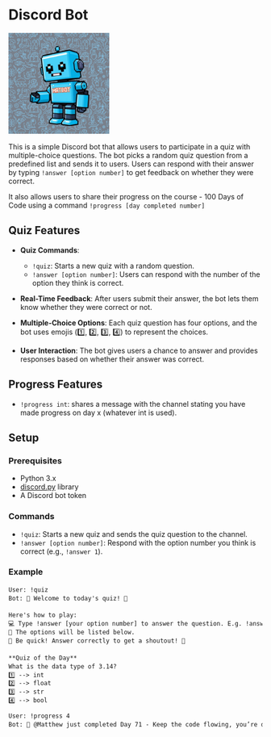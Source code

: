 # Discord Bot

<img src="logo.png" alt="Bot Logo" width="200" height="200">

This is a simple Discord bot that allows users to participate in a quiz with multiple-choice questions. The bot picks a random quiz question from a predefined list and sends it to users. Users can respond with their answer by typing `!answer [option number]` to get feedback on whether they were correct.

It also allows users to share their progress on the course - 100 Days of Code using a command `!progress [day completed number]`

## Quiz Features

- **Quiz Commands**:
  - `!quiz`: Starts a new quiz with a random question.
  - `!answer [option number]`: Users can respond with the number of the option they think is correct.
  
- **Real-Time Feedback**: After users submit their answer, the bot lets them know whether they were correct or not.

- **Multiple-Choice Options**: Each quiz question has four options, and the bot uses emojis (1️⃣, 2️⃣, 3️⃣, 4️⃣) to represent the choices.

- **User Interaction**: The bot gives users a chance to answer and provides responses based on whether their answer was correct.

## Progress Features
  - `!progress int`: shares a message with the channel stating you have made progress on day x (whatever int is used). 

## Setup

### Prerequisites

- Python 3.x
- [discord.py](https://discordpy.readthedocs.io/en/stable/) library
- A Discord bot token

### Commands

- `!quiz`: Starts a new quiz and sends the quiz question to the channel.
- `!answer [option number]`: Respond with the option number you think is correct (e.g., `!answer 1`).

### Example

```txt
User: !quiz
Bot: 🎉 Welcome to today's quiz! 🎉

Here's how to play:
💻 Type !answer [your option number] to answer the question. E.g. !answer 1
👀 The options will be listed below.
💨 Be quick! Answer correctly to get a shoutout! 🚀

**Quiz of the Day**
What is the data type of 3.14?
1️⃣ --> int
2️⃣ --> float
3️⃣ --> str
4️⃣ --> bool
```


```txt
User: !progress 4
Bot: 🥳 @Matthew just completed Day 71 - Keep the code flowing, you’re doing amazing!
```
